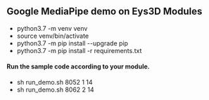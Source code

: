 ##  Google MediaPipe demo on Eys3D Modules 

- python3.7 -m venv venv
- source venv/bin/activate
- python3.7 -m pip install --upgrade pip
- python3.7 -m pip install -r requirements.txt

####  Run the sample code according to your module.
- sh run_demo.sh 8052 1 14
- sh run_demo.sh 8062 2 14

